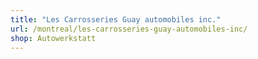 ```yaml
---
title: "Les Carrosseries Guay automobiles inc."
url: /montreal/les-carrosseries-guay-automobiles-inc/
shop: Autowerkstatt
---
```

